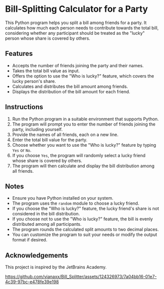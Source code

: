 # Bill-Splitting Calculator for a Party

This Python program helps you split a bill among friends for a party. It calculates how much each person needs to contribute towards the total bill, considering whether any participant should be treated as the "lucky" person whose share is covered by others.

## Features

- Accepts the number of friends joining the party and their names.
- Takes the total bill value as input.
- Offers the option to use the "Who is lucky?" feature, which covers the lucky person's share.
- Calculates and distributes the bill amount among friends.
- Displays the distribution of the bill amount for each friend.

## Instructions

1. Run the Python program in a suitable environment that supports Python.
2. The program will prompt you to enter the number of friends joining the party, including yourself.
3. Provide the names of all friends, each on a new line.
4. Enter the total bill value for the party.
5. Choose whether you want to use the "Who is lucky?" feature by typing `Yes` or `No`.
6. If you choose `Yes`, the program will randomly select a lucky friend whose share is covered by others.
7. The program will then calculate and display the bill distribution among all friends.

## Notes

- Ensure you have Python installed on your system.
- The program uses the `random` module to choose a lucky friend.
- If you choose the "Who is lucky?" feature, the lucky friend's share is not considered in the bill distribution.
- If you choose not to use the "Who is lucky?" feature, the bill is evenly distributed among all participants.
- The program rounds the calculated split amounts to two decimal places.
- You can customize the program to suit your needs or modify the output format if desired.

  
## Acknowledgements

This project is inspired by the JetBrains Academy.



https://github.com/vianaxx/Bill_Splitter/assets/124326973/7a04bb16-01e7-4c39-97bc-e478fe39e198

